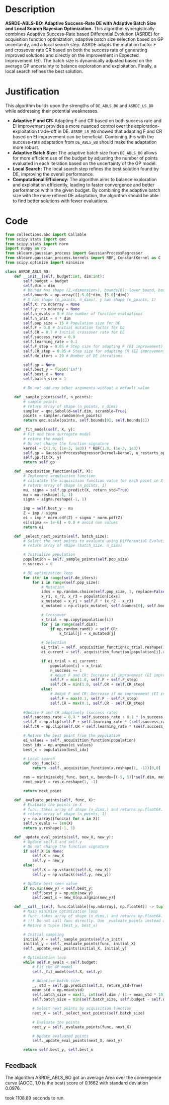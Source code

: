 # Description
**ASRDE-ABLS-BO: Adaptive Success-Rate DE with Adaptive Batch Size and Local Search Bayesian Optimization.** This algorithm synergistically combines Adaptive Success-Rate based Differential Evolution (ASRDE) for acquisition function optimization, adaptive batch size selection based on GP uncertainty, and a local search step. ASRDE adapts the mutation factor F and crossover rate CR based on both the success rate of generating improved solutions and directly on the improvement in Expected Improvement (EI). The batch size is dynamically adjusted based on the average GP uncertainty to balance exploration and exploitation. Finally, a local search refines the best solution.

# Justification
This algorithm builds upon the strengths of `DE_ABLS_BO` and `ASRDE_LS_BO` while addressing their potential weaknesses.

*   **Adaptive F and CR:** Adapting F and CR based on both success rate and EI improvement provides a more nuanced control over the exploration-exploitation trade-off in DE. `ASRDE_LS_BO` showed that adapting F and CR based on EI improvement can be beneficial. Combining this with the success-rate adaptation from `DE_ABLS_BO` should make the adaptation more robust.
*   **Adaptive Batch Size:** The adaptive batch size from `DE_ABLS_BO` allows for more efficient use of the budget by adjusting the number of points evaluated in each iteration based on the uncertainty of the GP model.
*   **Local Search:** The local search step refines the best solution found by DE, improving the overall performance.
*   **Computational Efficiency:** The algorithm aims to balance exploration and exploitation efficiently, leading to faster convergence and better performance within the given budget. By combining the adaptive batch size with the more refined DE adaptation, the algorithm should be able to find better solutions with fewer evaluations.

# Code
```python
from collections.abc import Callable
from scipy.stats import qmc
from scipy.stats import norm
import numpy as np
from sklearn.gaussian_process import GaussianProcessRegressor
from sklearn.gaussian_process.kernels import RBF, ConstantKernel as C
from scipy.optimize import minimize

class ASRDE_ABLS_BO:
    def __init__(self, budget:int, dim:int):
        self.budget = budget
        self.dim = dim
        # bounds has shape (2,<dimension>), bounds[0]: lower bound, bounds[1]: upper bound
        self.bounds = np.array([[-5.0]*dim, [5.0]*dim])
        # X has shape (n_points, n_dims), y has shape (n_points, 1)
        self.X: np.ndarray = None
        self.y: np.ndarray = None
        self.n_evals = 0 # the number of function evaluations
        self.n_init = 4 * dim
        self.pop_size = 15 # Population size for DE
        self.F = 0.8 # Initial mutation factor for DE
        self.CR = 0.7 # Initial crossover rate for DE
        self.success_rate = 0.0
        self.learning_rate = 0.1
        self.F_step = 0.05 # Step size for adapting F (EI improvement)
        self.CR_step = 0.05 # Step size for adapting CR (EI improvement)
        self.de_iters = 20 # Number of DE iterations

        self.gp = None
        self.best_y = float('inf')
        self.best_x = None
        self.batch_size = 1

        # Do not add any other arguments without a default value

    def _sample_points(self, n_points):
        # sample points
        # return array of shape (n_points, n_dims)
        sampler = qmc.Sobol(d=self.dim, scramble=True)
        points = sampler.random(n=n_points)
        return qmc.scale(points, self.bounds[0], self.bounds[1])

    def _fit_model(self, X, y):
        # Fit and tune surrogate model
        # return the model
        # Do not change the function signature
        kernel = C(1.0, (1e-3, 1e3)) * RBF(1.0, (1e-3, 1e3))
        self.gp = GaussianProcessRegressor(kernel=kernel, n_restarts_optimizer=5)
        self.gp.fit(X, y)
        return self.gp

    def _acquisition_function(self, X):
        # Implement acquisition function
        # calculate the acquisition function value for each point in X
        # return array of shape (n_points, 1)
        mu, sigma = self.gp.predict(X, return_std=True)
        mu = mu.reshape(-1, 1)
        sigma = sigma.reshape(-1, 1)

        imp = self.best_y - mu
        Z = imp / sigma
        ei = imp * norm.cdf(Z) + sigma * norm.pdf(Z)
        ei[sigma <= 1e-6] = 0.0 # avoid nan values
        return ei

    def _select_next_points(self, batch_size):
        # Select the next points to evaluate using Differential Evolution
        # return array of shape (batch_size, n_dims)

        # Initialize population
        population = self._sample_points(self.pop_size)
        n_success = 0

        # DE optimization loop
        for iter in range(self.de_iters):
            for i in range(self.pop_size):
                # Mutation
                idxs = np.random.choice(self.pop_size, 3, replace=False)
                x_r1, x_r2, x_r3 = population[idxs]
                x_mutated = x_r1 + self.F * (x_r2 - x_r3)
                x_mutated = np.clip(x_mutated, self.bounds[0], self.bounds[1])

                # Crossover
                x_trial = np.copy(population[i])
                for j in range(self.dim):
                    if np.random.rand() < self.CR:
                        x_trial[j] = x_mutated[j]

                # Selection
                ei_trial = self._acquisition_function(x_trial.reshape(1, -1))[0, 0]
                ei_current = self._acquisition_function(population[i].reshape(1, -1))[0, 0]

                if ei_trial > ei_current:
                    population[i] = x_trial
                    n_success += 1
                    # Adapt F and CR: Increase if improvement (EI improvement)
                    self.F = min(1.0, self.F + self.F_step)
                    self.CR = min(1.0, self.CR + self.CR_step)
                else:
                    # Adapt F and CR: Decrease if no improvement (EI improvement)
                    self.F = max(0.1, self.F - self.F_step)
                    self.CR = max(0.1, self.CR - self.CR_step)
        
        #Update F and CR adaptively (success rate)
        self.success_rate = 0.9 * self.success_rate + 0.1 * (n_success / self.pop_size)
        self.F = np.clip(self.F + self.learning_rate * (self.success_rate - 0.5), 0.1, 0.9)
        self.CR = np.clip(self.CR + self.learning_rate * (self.success_rate - 0.5), 0.1, 0.9)

        # Return the best point from the population
        ei_values = self._acquisition_function(population)
        best_idx = np.argmax(ei_values)
        best_x = population[best_idx]

        # Local search
        def obj_func(x):
            return -self._acquisition_function(x.reshape(1, -1))[0,0]

        res = minimize(obj_func, best_x, bounds=[(-5, 5)]*self.dim, method='L-BFGS-B')
        next_point = res.x.reshape(1, -1)

        return next_point

    def _evaluate_points(self, func, X):
        # Evaluate the points in X
        # func: takes array of shape (n_dims,) and returns np.float64.
        # return array of shape (n_points, 1)
        y = np.array([func(x) for x in X])
        self.n_evals += len(X)
        return y.reshape(-1, 1)

    def _update_eval_points(self, new_X, new_y):
        # Update self.X and self.y
        # Do not change the function signature
        if self.X is None:
            self.X = new_X
            self.y = new_y
        else:
            self.X = np.vstack((self.X, new_X))
            self.y = np.vstack((self.y, new_y))

        # Update best seen value
        if np.min(new_y) < self.best_y:
            self.best_y = np.min(new_y)
            self.best_x = new_X[np.argmin(new_y)]

    def __call__(self, func:Callable[[np.ndarray], np.float64]) -> tuple[np.float64, np.array]:
        # Main minimize optimization loop
        # func: takes array of shape (n_dims,) and returns np.float64.
        # !!! Do not call func directly. Use _evaluate_points instead and be aware of the budget when calling it. !!!
        # Return a tuple (best_y, best_x)

        # Initial sampling
        initial_X = self._sample_points(self.n_init)
        initial_y = self._evaluate_points(func, initial_X)
        self._update_eval_points(initial_X, initial_y)

        # Optimization loop
        while self.n_evals < self.budget:
            # Fit the GP model
            self._fit_model(self.X, self.y)

            # Adaptive batch size
            _, std = self.gp.predict(self.X, return_std=True)
            mean_std = np.mean(std)
            self.batch_size = max(1, int(self.dim / (1 + mean_std * 10))) # Adjust batch size based on uncertainty
            self.batch_size = min(self.batch_size, self.budget - self.n_evals) # Ensure not exceeding budget

            # Select next points by acquisition function
            next_X = self._select_next_points(self.batch_size)

            # Evaluate the points
            next_y = self._evaluate_points(func, next_X)

            # Update evaluated points
            self._update_eval_points(next_X, next_y)

        return self.best_y, self.best_x
```
## Feedback
 The algorithm ASRDE_ABLS_BO got an average Area over the convergence curve (AOCC, 1.0 is the best) score of 0.1662 with standard deviation 0.0976.

took 1108.89 seconds to run.